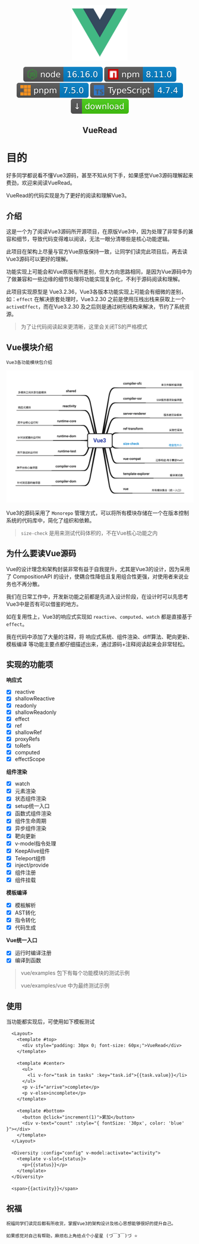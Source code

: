 <p align="center">
	<a href="https://cn.vuejs.org/">
	<img src="./assets/logo.svg" alt="Vue" width="150" />
	</a>
</p>
<p align="center">
	<a href="https://nodejs.org/dist/latest-v16.x/docs/api/"><img src="./assets/node-16.16.svg"/></a>
	<a href="https://docs.npmjs.com/"><img src="./assets/npm-8.11.svg"/></a>
	<a href="https://pnpm.io/motivation"><img src="./assets/pnpm-7.5.svg"/></a>
	<a href="https://www.typescriptlang.org/docs/"><img src="./assets/typescript-4.7.svg"/></a>
	<a href="https://github.com/LinhaiSuccess/vue-read/archive/refs/heads/main.zip"><img src="./assets/download.svg"/></a>
</p>
<h2 align="center">VueRead</h2>

# 目的

好多同学都说看不懂Vue3源码，甚至不知从何下手，如果感觉Vue3源码理解起来费劲，欢迎来阅读VueRead。

VueRead的代码实现是为了更好的阅读和理解Vue3。

## 介绍

这是一个为了阅读Vue3源码所开源项目，在原版Vue3中，因为处理了非常多的兼容和细节，导致代码变得难以阅读，无法一眼分清哪些是核心功能逻辑。

此项目在架构上尽量与官方Vue原版保持一致，让同学们读完此项目后，再去读Vue3源码可以更好的理解。

功能实现上可能会和Vue原版有所差别，但大方向思路相同，是因为Vue源码中为了做兼容和一些边缘的细节处理将功能实现复杂化，不利于源码阅读和理解。

此项目实现原型是 Vue3.2.36，Vue3各版本功能实现上可能会有细微的差别，如：`effect` 在解决嵌套处理时，Vue3.2.30 之前是使用压栈出栈来获取上一个 `activeEffect`，而在Vue3.2.30 及之后则是通过树形结构来解决，节约了系统资源。

> 为了让代码阅读起来更清晰，这里会关闭TS的严格模式

## Vue模块介绍

`Vue3各功能模块包介绍`

<p align="center">
	<img alt="vue3" src="./assets/vue3.png"/>
</p>

Vue3的源码采用了 `Monorepo` 管理方式，可以将所有模块存储在一个在版本控制系统的代码库中，简化了组织和依赖。

> `size-check` 是用来测试代码体积的，不在Vue核心功能之内

## 为什么要读Vue源码

Vue的设计理念和架构封装非常有益于自我提升，尤其是Vue3的设计，因为采用了 CompositionAPI 的设计，使耦合性降低且复用组合性更强，对使用者来说业务也不再分散。

我们在日常工作中，开发新功能之前都是先进入设计阶段，在设计时可以先思考Vue3中是否有可以借鉴的地方。

如在复用性上，Vue3的响应式实现如 `reactive`、`computed`、`watch` 都是直接基于 `effect`。

我在代码中添加了大量的注释，将 响应式系统、组件渲染、diff算法、靶向更新、模板编译 等功能主要点都仔细描述出来，通过源码+注释阅读起来会非常轻松。

## 实现的功能项

**响应式**

- [x] reactive
- [x] shallowReactive
- [x] readonly
- [x] shallowReadonly
- [x] effect
- [x] ref
- [x] shallowRef
- [x] proxyRefs
- [x] toRefs
- [x] computed
- [x] effectScope

**组件渲染**

- [x] watch
- [x] 元素渲染
- [x] 状态组件渲染
- [x] setup统一入口
- [x] 函数式组件渲染
- [x] 组件生命周期
- [x] 异步组件渲染
- [x] 靶向更新
- [x] v-model指令处理
- [x] KeepAlive组件
- [x] Teleport组件
- [x] inject/provide
- [x] 组件注册
- [x] 组件挂载

**模板编译**

- [x] 模板解析
- [x] AST转化
- [x] 指令转化
- [x] 代码生成

**Vue统一入口**

- [x] 运行时编译注册
- [x] 编译到函数

> vue/examples 包下有每个功能模块的测试示例
>
> vue/examples/vue 中为最终测试示例

## 使用

当功能都实现后，可使用如下模板测试

```vue
  <Layout>
    <template #top>
      <div style="padding: 30px 0; font-size: 60px;">VueRead</div>
    </template>

    <template #center>
      <ul>
        <li v-for="task in tasks" :key="task.id">{{task.value}}</li>
      </ul>
      <p v-if="arrive">complete</p>
      <p v-else>incomplete</p>
    </template>

    <template #bottom>
      <button @click="increment(1)">累加</button>
      <div v-text="count" :style="{ fontSize: '30px', color: 'blue' }"></div>
    </template>
  </Layout>

  <Diversity :config="config" v-model:activate="activity">
    <template v-slot={status}>
      <p>{{status}}</p>
    </template>
  </Diversity>

  <span>{{activity}}</span>
```

## 祝福

	祝福同学们读完后都有所收货，掌握Vue3的架构设计及核心思想能够很好的提升自己。
	
	如果感觉对自己有帮助，麻烦右上角给点个小星星 (づ￣3￣)づ ⭐️